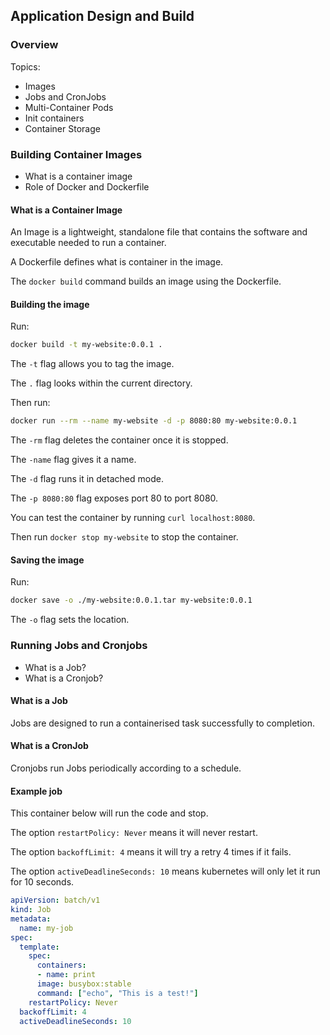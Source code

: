 ## Application Design and Build

### Overview

Topics:

- Images
- Jobs and CronJobs
- Multi-Container Pods
- Init containers
- Container Storage

### Building Container Images

- What is a container image
- Role of Docker and Dockerfile

#### What is a Container Image

An Image is a lightweight, standalone file that contains the software and executable needed to run a container.

A Dockerfile defines what is container in the image.

The `docker build` command builds an image using the Dockerfile.

#### Building the image

Run:

```bash
docker build -t my-website:0.0.1 .
```

The `-t` flag allows you to tag the image.

The `.` flag looks within the current directory.

Then run:

```bash
docker run --rm --name my-website -d -p 8080:80 my-website:0.0.1
```

The `-rm` flag deletes the container once it is stopped.

The `-name` flag gives it a name.

The `-d` flag runs it in detached mode.

The `-p 8080:80` flag exposes port 80 to port 8080.

You can test the container by running `curl localhost:8080`.

Then run `docker stop my-website` to stop the container.

#### Saving the image

Run:

```bash
docker save -o ./my-website:0.0.1.tar my-website:0.0.1
```

The `-o` flag sets the location.

### Running Jobs and Cronjobs

- What is a Job?
- What is a Cronjob?

#### What is a Job

Jobs are designed to run a containerised task successfully to completion.

#### What is a CronJob

Cronjobs run Jobs periodically according to a schedule.

#### Example job

This container below will run the code and stop.

The option `restartPolicy: Never` means it will never restart.

The option `backoffLimit: 4` means it will try a retry 4 times if it fails.

The option `activeDeadlineSeconds: 10` means kubernetes will only let it run for 10 seconds.

```YAML
apiVersion: batch/v1
kind: Job
metadata:
  name: my-job
spec:
  template:
    spec:
      containers:
      - name: print
      image: busybox:stable
      command: ["echo", "This is a test!"]
    restartPolicy: Never
  backoffLimit: 4
  activeDeadlineSeconds: 10
```

```bash

```

```bash

```

```bash

```

```bash

```
